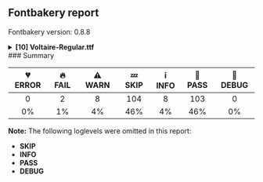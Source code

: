 ## Fontbakery report

Fontbakery version: 0.8.8

<details><summary><b>[10] Voltaire-Regular.ttf</b></summary><div><details><summary>🔥 <b>FAIL:</b> Version number has increased since previous release on Google Fonts? (<a href="https://font-bakery.readthedocs.io/en/latest/fontbakery/profiles/googlefonts.html#com.google.fonts/check/version_bump">com.google.fonts/check/version_bump</a>)</summary><div>


* 🔥 **FAIL** Version number 1.0070037841796875 is equal to version on Google Fonts GitHub repo.
</div></details><details><summary>🔥 <b>FAIL:</b> Checking OS/2 usWinAscent & usWinDescent. (<a href="https://font-bakery.readthedocs.io/en/latest/fontbakery/profiles/universal.html#com.google.fonts/check/family/win_ascent_and_descent">com.google.fonts/check/family/win_ascent_and_descent</a>)</summary><div>


* 🔥 **FAIL** OS/2.usWinDescent value should be equal or greater than 673, but got 570 instead. [code: descent]
</div></details><details><summary>⚠ <b>WARN:</b> Glyphs are similiar to Google Fonts version? (<a href="https://font-bakery.readthedocs.io/en/latest/fontbakery/profiles/googlefonts.html#com.google.fonts/check/production_glyphs_similarity">com.google.fonts/check/production_glyphs_similarity</a>)</summary><div>


* ⚠ **WARN** Following glyphs differ greatly from Google Fonts version:
	* S
	* k
	* Ugrave
	* f
	* r
	* M
	* divide
	* Edieresis
	* aacute
	* hbar and 110 more.

Use -F or --full-lists to disable shortening of long lists.
</div></details><details><summary>⚠ <b>WARN:</b> Is there kerning info for non-ligated sequences? (<a href="https://font-bakery.readthedocs.io/en/latest/fontbakery/profiles/googlefonts.html#com.google.fonts/check/kerning_for_non_ligated_sequences">com.google.fonts/check/kerning_for_non_ligated_sequences</a>)</summary><div>


* ⚠ **WARN** GPOS table lacks kerning info for the following non-ligated sequences:
	- f + f
	- f + i
	- i + l

   [code: lacks-kern-info]
</div></details><details><summary>⚠ <b>WARN:</b> Ensure fonts have ScriptLangTags declared on the 'meta' table. (<a href="https://font-bakery.readthedocs.io/en/latest/fontbakery/profiles/googlefonts.html#com.google.fonts/check/meta/script_lang_tags">com.google.fonts/check/meta/script_lang_tags</a>)</summary><div>


* ⚠ **WARN** This font file does not have a 'meta' table. [code: lacks-meta-table]
</div></details><details><summary>⚠ <b>WARN:</b> Check font contains no unreachable glyphs (<a href="https://font-bakery.readthedocs.io/en/latest/fontbakery/profiles/universal.html#com.google.fonts/check/unreachable_glyphs">com.google.fonts/check/unreachable_glyphs</a>)</summary><div>


* ⚠ **WARN** The following glyphs could not be reached by codepoint or substitution rules:
	- three.lf
	- .null
	- eight.lf
	- nine.lf
	- five.lf
	- zero.lf
	- two.lf
	- four.lf
	- six.lf
	- zero.tf.zerp 
	- And 3 more.

Use -F or --full-lists to disable shortening of long lists.
 [code: unreachable-glyphs]
</div></details><details><summary>⚠ <b>WARN:</b> Check if each glyph has the recommended amount of contours. (<a href="https://font-bakery.readthedocs.io/en/latest/fontbakery/profiles/universal.html#com.google.fonts/check/contour_count">com.google.fonts/check/contour_count</a>)</summary><div>


* ⚠ **WARN** This font has a 'Soft Hyphen' character (codepoint 0x00AD) which is supposed to be zero-width and invisible, and is used to mark a hyphenation possibility within a word in the absence of or overriding dictionary hyphenation. It is mostly an obsolete mechanism now, and the character is only included in fonts for legacy codepage coverage. [code: softhyphen]
* ⚠ **WARN** This check inspects the glyph outlines and detects the total number of contours in each of them. The expected values are infered from the typical ammounts of contours observed in a large collection of reference font families. The divergences listed below may simply indicate a significantly different design on some of your glyphs. On the other hand, some of these may flag actual bugs in the font such as glyphs mapped to an incorrect codepoint. Please consider reviewing the design and codepoint assignment of these to make sure they are correct.

The following glyphs do not have the recommended number of contours:

	- Glyph name: uni00AD	Contours detected: 1	Expected: 0
	- Glyph name: Eth	Contours detected: 3	Expected: 2
	- Glyph name: oslash	Contours detected: 2	Expected: 3
	- Glyph name: dcroat	Contours detected: 3	Expected: 2
	- Glyph name: hbar	Contours detected: 2	Expected: 1
	- Glyph name: Lslash	Contours detected: 2	Expected: 1
	- Glyph name: lslash	Contours detected: 2	Expected: 1
	- Glyph name: Tbar	Contours detected: 2	Expected: 1
	- Glyph name: tbar	Contours detected: 2	Expected: 1
	- Glyph name: Uogonek	Contours detected: 2	Expected: 1 
	- And 58 more.

Use -F or --full-lists to disable shortening of long lists.
 [code: contour-count]
</div></details><details><summary>⚠ <b>WARN:</b> Ensure dotted circle glyph is present and can attach marks. (<a href="https://font-bakery.readthedocs.io/en/latest/fontbakery/profiles/universal.html#com.google.fonts/check/dotted_circle">com.google.fonts/check/dotted_circle</a>)</summary><div>


* ⚠ **WARN** No dotted circle glyph present [code: missing-dotted-circle]
</div></details><details><summary>⚠ <b>WARN:</b> Are any segments inordinately short? (<a href="https://font-bakery.readthedocs.io/en/latest/fontbakery/profiles/<Section: Outline Correctness Checks>.html#com.google.fonts/check/outline_short_segments">com.google.fonts/check/outline_short_segments</a>)</summary><div>


* ⚠ **WARN** The following glyphs have segments which seem very short:
	* five (U+0035) contains a short segment L<<185.0,728.0>--<183.0,726.0>>
	* G (U+0047) contains a short segment L<<869.0,643.0>--<868.0,643.0>>
	* M (U+004D) contains a short segment L<<158.0,1612.0>--<201.0,1612.0>>
	* M (U+004D) contains a short segment L<<1055.0,1612.0>--<1098.0,1612.0>>
	* M (U+004D) contains a short segment L<<629.0,431.0>--<629.0,429.0>>
	* M (U+004D) contains a short segment L<<629.0,429.0>--<628.0,430.0>>
	* M (U+004D) contains a short segment L<<628.0,430.0>--<628.0,431.0>>
	* N (U+004E) contains a short segment L<<158.0,1612.0>--<183.0,1612.0>>
	* N (U+004E) contains a short segment L<<965.0,0.0>--<941.0,0.0>>
	* V (U+0056) contains a short segment L<<491.0,-30.0>--<463.0,-30.0>> and 53 more.

Use -F or --full-lists to disable shortening of long lists. [code: found-short-segments]
</div></details><details><summary>⚠ <b>WARN:</b> Do outlines contain any semi-vertical or semi-horizontal lines? (<a href="https://font-bakery.readthedocs.io/en/latest/fontbakery/profiles/<Section: Outline Correctness Checks>.html#com.google.fonts/check/outline_semi_vertical">com.google.fonts/check/outline_semi_vertical</a>)</summary><div>


* ⚠ **WARN** The following glyphs have semi-vertical/semi-horizontal lines:
 * Amacron (U+0100): L<<235.0,1701.0>--<236.0,1859.0>>
 * Amacron (U+0100): L<<718.0,1859.0>--<719.0,1701.0>>
 * Aogonek (U+0104): L<<951.0,-365.0>--<950.0,-506.0>>
 * Bmacronbelow (U+1E06): L<<226.0,-287.0>--<227.0,-129.0>>
 * Bmacronbelow (U+1E06): L<<709.0,-129.0>--<710.0,-287.0>>
 * Dmacronbelow (U+1E0E): L<<308.0,-457.0>--<309.0,-299.0>>
 * Dmacronbelow (U+1E0E): L<<791.0,-299.0>--<792.0,-457.0>>
 * Emacron (U+0112): L<<190.0,1701.0>--<191.0,1859.0>>
 * Emacron (U+0112): L<<673.0,1859.0>--<674.0,1701.0>>
 * Eogonek (U+0118): L<<706.0,-365.0>--<705.0,-506.0>> and 145 more.

Use -F or --full-lists to disable shortening of long lists. [code: found-semi-vertical]
</div></details><br></div></details>
### Summary

| 💔 ERROR | 🔥 FAIL | ⚠ WARN | 💤 SKIP | ℹ INFO | 🍞 PASS | 🔎 DEBUG |
|:-----:|:----:|:----:|:----:|:----:|:----:|:----:|
| 0 | 2 | 8 | 104 | 8 | 103 | 0 |
| 0% | 1% | 4% | 46% | 4% | 46% | 0% |

**Note:** The following loglevels were omitted in this report:
* **SKIP**
* **INFO**
* **PASS**
* **DEBUG**

